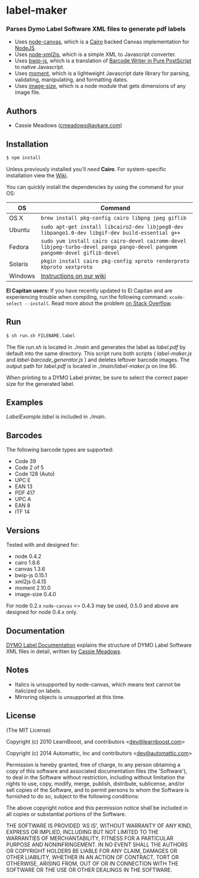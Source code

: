 label-maker
===========
### Parses Dymo Label Software XML files to generate pdf labels

  - Uses [node-canvas](https://github.com/Automattic/node-canvas), which is a [Cairo](http://cairographics.org/) backed Canvas implementation for [NodeJS](http://nodejs.org).
  - Uses [node-xml2js](https://github.com/Leonidas-from-XIV/node-xml2js), which is a simple XML to Javascript converter.
  - Uses [bwip-js](https://github.com/metafloor/bwip-js), which is a translation of [Barcode Writer in Pure PostScript](https://github.com/bwipp/postscriptbarcode) to native Javascript.
  - Uses [moment](https://github.com/moment/moment/), which is a lightweight Javascript date library for parsing, validating, manipulating, and formatting dates.
  - Uses [image-size](https://www.npmjs.com/package/image-size), which is a node module that gets dimensions of any image file.

## Authors

  - Cassie Meadows ([cmeadows@avkare.com](mailto:cmeadows@avkare.com))

## Installation

```bash
$ npm install
```

Unless previously installed you'll _need_ __Cairo__. For system-specific installation view the [Wiki](https://github.com/Automattic/node-canvas/wiki/_pages).

You can quickly install the dependencies by using the command for your OS:

OS | Command
----- | -----
OS X | `brew install pkg-config cairo libpng jpeg giflib`
Ubuntu | `sudo apt-get install libcairo2-dev libjpeg8-dev libpango1.0-dev libgif-dev build-essential g++`
Fedora | `sudo yum install cairo cairo-devel cairomm-devel libjpeg-turbo-devel pango pango-devel pangomm pangomm-devel giflib-devel`
Solaris | `pkgin install cairo pkg-config xproto renderproto kbproto xextproto`
Windows | [Instructions on our wiki](https://github.com/Automattic/node-canvas/wiki/Installation---Windows)

**El Capitan users:** If you have recently updated to El Capitan and are experiencing trouble when compiling, run the following command: `xcode-select --install`. Read more about the problem [on Stack Overflow](http://stackoverflow.com/a/32929012/148072).

## Run

```bash
$ sh run.sh FILENAME.label
```
The file _run.sh_ is located in _./main_ and generates the label as _label.pdf_ by default into the same directory.  This script runs both scripts ( _label-maker.js_ and _label-barcode_generator.js_ ) and deletes leftover barcode images.  The output path for _label.pdf_ is located in _./main/label-maker.js_ on line 86.

When printing to a DYMO Label printer, be sure to select the correct paper size for the generated label.

## Examples

_LabelExample.label_ is included in _./main_.

## Barcodes

The following barcode types are supported:

 - Code 39
 - Code 2 of 5
 - Code 128 (Auto)
 - UPC E
 - EAN 13
 - PDF 417
 - UPC A
 - EAN 8
 - ITF 14

## Versions

Tested with and designed for:

  - node 0.4.2
  - cairo 1.8.6
  - canvas 1.3.6
  - bwip-js 0.15.1
  - xml2js 0.4.15
  - moment 2.10.0
  - image-size 0.4.0

For node 0.2.x `node-canvas` <= 0.4.3 may be used,
0.5.0 and above are designed for node 0.4.x only.

## Documentation

[DYMO Label Documentation](https://docs.google.com/document/d/1Hb_1qDJmnaWM7-AfKr6LguLxh2nAoWWo_zR2ZmSq4vA/edit?usp=sharing) explains the structure of DYMO Label Software XML files in detail, written by [Cassie Meadows](mailto:cmeadows@avkare.com).

## Notes

- Italics is unsupported by node-canvas, which means text cannot be italicized on labels.
- Mirroring objects is unsupported at this time.

## License

(The MIT License)

Copyright (c) 2010 LearnBoost, and contributors &lt;dev@learnboost.com&gt;

Copyright (c) 2014 Automattic, Inc and contributors &lt;dev@automattic.com&gt;

Permission is hereby granted, free of charge, to any person obtaining
a copy of this software and associated documentation files (the
'Software'), to deal in the Software without restriction, including
without limitation the rights to use, copy, modify, merge, publish,
distribute, sublicense, and/or sell copies of the Software, and to
permit persons to whom the Software is furnished to do so, subject to
the following conditions:

The above copyright notice and this permission notice shall be
included in all copies or substantial portions of the Software.

THE SOFTWARE IS PROVIDED 'AS IS', WITHOUT WARRANTY OF ANY KIND,
EXPRESS OR IMPLIED, INCLUDING BUT NOT LIMITED TO THE WARRANTIES OF
MERCHANTABILITY, FITNESS FOR A PARTICULAR PURPOSE AND NONINFRINGEMENT.
IN NO EVENT SHALL THE AUTHORS OR COPYRIGHT HOLDERS BE LIABLE FOR ANY
CLAIM, DAMAGES OR OTHER LIABILITY, WHETHER IN AN ACTION OF CONTRACT,
TORT OR OTHERWISE, ARISING FROM, OUT OF OR IN CONNECTION WITH THE
SOFTWARE OR THE USE OR OTHER DEALINGS IN THE SOFTWARE.
